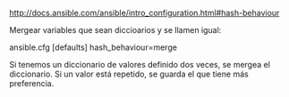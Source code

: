 http://docs.ansible.com/ansible/intro_configuration.html#hash-behaviour

Mergear variables que sean diccioarios y se llamen igual:

ansible.cfg
[defaults]
hash_behaviour=merge


Si tenemos un diccionario de valores definido dos veces, se mergea el diccionario.
Si un valor está repetido, se guarda el que tiene más preferencia.
